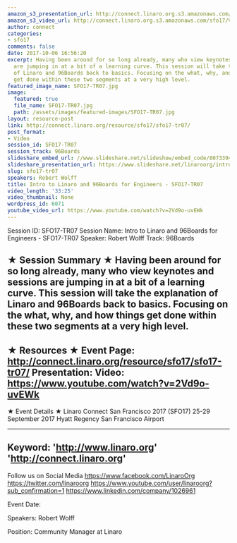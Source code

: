 ```yaml
---
amazon_s3_presentation_url: http://connect.linaro.org.s3.amazonaws.com/sfo17/Presentations/SFO17-TR07%20Intro%20to%2096Boards.pdf
amazon_s3_video_url: http://connect.linaro.org.s3.amazonaws.com/sfo17/Videos/SFO17-TR07%20-%20Intro%20to%20Linaro%20and%2096Boards%20for%20Engineers.mp4
author: connect
categories:
- sfo17
comments: false
date: 2017-10-06 16:56:20
excerpt: Having been around for so long already, many who view keynotes and sessions
  are jumping in at a bit of a learning curve. This session will take the explanation
  of Linaro and 96Boards back to basics. Focusing on the what, why, and how things
  get done within these two segments at a very high level.
featured_image_name: SFO17-TR07.jpg
image:
  featured: true
  file_name: SFO17-TR07.jpg
  path: /assets/images/featured-images/SFO17-TR07.jpg
layout: resource-post
link: http://connect.linaro.org/resource/sfo17/sfo17-tr07/
post_format:
- Video
session_id: SFO17-TR07
session_track: 96Boards
slideshare_embed_url: //www.slideshare.net/slideshow/embed_code/80733940
slideshare_presentation_url: https://www.slideshare.net/linaroorg/intro-to-linaro-and-96boards-for-engineers-sfo17tr07
slug: sfo17-tr07
speakers: Robert Wolff
title: Intro to Linaro and 96Boards for Engineers - SFO17-TR07
video_length: '33:25'
video_thumbnail: None
wordpress_id: 6071
youtube_video_url: https://www.youtube.com/watch?v=2Vd9o-uvEWk
---
```


Session ID: SFO17-TR07
Session Name: Intro to Linaro and 96Boards for Engineers - SFO17-TR07
Speaker: Robert Wolff
Track: 96Boards

★ Session Summary ★
Having been around for so long already, many who view keynotes and sessions are jumping in at a bit of a learning curve. This session will take the explanation of Linaro and 96Boards back to basics. Focusing on the what, why, and how things get done within these two segments at a very high level.
---------------------------------------------------
★ Resources ★
Event Page: http://connect.linaro.org/resource/sfo17/sfo17-tr07/
Presentation:
Video: https://www.youtube.com/watch?v=2Vd9o-uvEWk
---------------------------------------------------

★ Event Details ★
Linaro Connect San Francisco 2017 (SFO17)
25-29 September 2017
Hyatt Regency San Francisco Airport

---------------------------------------------------
Keyword:
'http://www.linaro.org'
'http://connect.linaro.org'
---------------------------------------------------
Follow us on Social Media
https://www.facebook.com/LinaroOrg
https://twitter.com/linaroorg
https://www.youtube.com/user/linaroorg?sub_confirmation=1
https://www.linkedin.com/company/1026961

Event Date:

Speakers: Robert Wolff

Position: Community Manager at Linaro